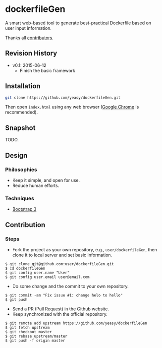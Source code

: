 dockerfileGen
===

A smart web-based tool to generate best-practical Dockerfile based on user input information.

Thanks all [contributors](https://github.com/yeasy/dockerfileGen/graphs/contributors).

## Revision History
* v0.1: 2015-06-12
    * Finish the basic framework

## Installation

```sh
git clone https://github.com/yeasy/dockerfileGen.git
```

Then open `index.html` using any web browser ([Google Chrome](http://www.google.com/chrome/) is recommended).


## Snapshot
TODO.


## Design

### Philosophies
* Keep it simple, and open for use.
* Reduce human efforts.

### Techniques
* [Bootstrap 3](http://getbootstrap.com)


## Contribution

### Steps
* Fork the project as your own repository, e.g., `user/dockerfileGen`, then clone it to local server and set basic information.
```
$ git clone git@github.com:user/dockerfileGen.git
$ cd dockerfileGen
$ git config user.name "User"
$ git config user.email user@email.com
```

* Do some change and the commit to your own repository.
```
$ git commit -am "Fix issue #1: change helo to hello"
$ git push
```

* Send a PR (Pull Request) in the Github website.
* Keep synchronized with the official repository.
```
$ git remote add upstream https://github.com/yeasy/dockerfileGen
$ git fetch upstream
$ git checkout master
$ git rebase upstream/master
$ git push -f origin master
```
